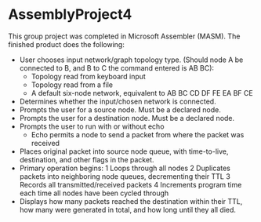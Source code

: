 # AssemblyProject4

This group project was completed in Microsoft Assembler (MASM). The finished product does the following:
- User chooses input network/graph topology type. (Should node A be connected to B, and B to C the command entered is AB BC):
   - Topology read from keyboard input
   - Topology read from a file
   - A default six-node network, equivalent to AB BC CD DF FE EA BF CE
- Determines whether the input/chosen network is connected.
- Prompts the user for a source node. Must be a declared node.
- Prompts the user for a destination node. Must be a declared node.
- Prompts the user to run with or without echo
   - Echo permits a node to send a packet from where the packet was received
- Places original packet into source node queue, with time-to-live, destination, and other flags in the packet.
- Primary operation begins:
   1 Loops through all nodes
   2 Duplicates packets into neighboring node queues, decrementing their TTL
   3 Records all transmitted/received packets
   4 Increments program time each time all nodes have been cycled through
- Displays how many packets reached the destination within their TTL, how many were generated in total, and how long until they all died.


